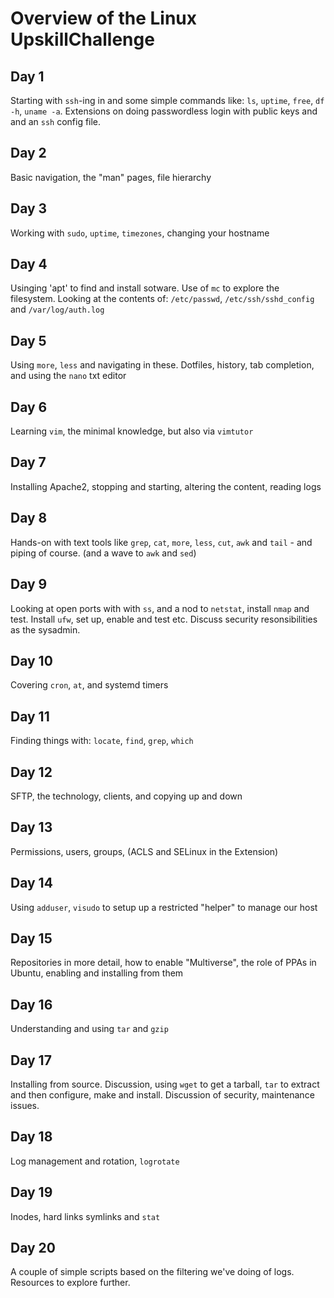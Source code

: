 # Overview of the Linux UpskillChallenge

## Day 1 

Starting with `ssh`-ing in and some simple commands like: `ls`, `uptime`, `free`, `df -h`, `uname -a`. Extensions on doing passwordless login with public keys and and an `ssh` config file.

## Day 2
Basic navigation, the "man" pages, file hierarchy

## Day 3 
Working with `sudo`, `uptime`, `timezones`, changing your hostname

## Day 4
Usinging 'apt' to find and install sotware. Use of `mc` to explore the filesystem. Looking at the contents of: `/etc/passwd`, `/etc/ssh/sshd_config` and `/var/log/auth.log`

## Day 5
Using `more`, `less` and navigating in these. Dotfiles, history, tab completion, and using the `nano` txt editor

## Day 6
Learning `vim`, the minimal knowledge, but also via `vimtutor`

## Day 7
Installing Apache2, stopping and starting, altering the content, reading logs

## Day 8
Hands-on with text tools like `grep`, `cat`, `more`, `less`, `cut`, `awk` and `tail` - and piping of course. (and a wave to `awk` and `sed`) 
 
 ## Day 9 
Looking at open ports with with `ss`, and a nod to `netstat`, install `nmap` and test. Install `ufw`, set up, enable and test etc. Discuss security resonsibilities as the sysadmin.
 
 ## Day 10
 Covering `cron`, `at`, and systemd timers
 
 ## Day 11 
Finding things with: `locate`, `find`, `grep`, `which`

## Day 12 

SFTP, the technology, clients, and copying up and down

## Day 13
Permissions, users, groups, (ACLS and SELinux in the Extension)

## Day 14
Using `adduser`, `visudo` to setup up a restricted "helper" to manage our host

## Day 15
Repositories in more detail, how to enable "Multiverse", the role of PPAs in Ubuntu, enabling and installing from them

## Day 16
Understanding and using `tar` and `gzip`

## Day 17
Installing from source. Discussion, using `wget` to get a tarball, `tar` to extract and then configure, make and install. Discussion of security, maintenance issues.

## Day 18
Log management and rotation, `logrotate`

## Day 19
Inodes, hard links symlinks and `stat`
 
 ## Day 20
 A couple of simple scripts based on the filtering we've doing of logs. Resources to explore further.
